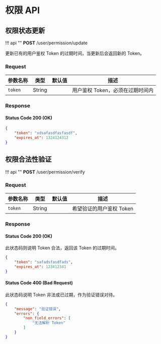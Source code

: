 # 权限 API 

## 权限状态更新

!!! api ""
    **POST** /user/permission/update
    
更新已有的用户鉴权 Token 的过期时间，当更新后会返回新的 Token。

### Request

| 参数名称 | 类型 | 默认值 | 描述 |
| --- | --- | --- | --- |
| `token` | String |  | 用户鉴权 Token，必须在过期时间内 |

### Response

#### Status Code 200 (OK)

```json
{
    "token": "xdsafasdfasfasdf",
    "expires_at": 1324124312
}
```

## 权限合法性验证

!!! api ""
    **POST** /user/permission/verify

### Request

| 参数名称 | 类型 | 默认值 | 描述 |
| --- | --- | --- | --- |
| `token` | String |  | 希望验证的用户鉴权 Token |

### Response

#### Status Code 200 (OK)

此状态码则说明 Token 合法，返回该 Token 的过期时间。

```json
{
    "token": "safadsfasdfads",
    "expires_at": 123412341
}
```

#### Status Code 400 (Bad Request)

此状态码说明 Token 非法或已过期，作为验证错误对待。

```json
{
    "message": "验证错误",
    "errors": {
        "non_field_errors": [
            "无法解析 Token"
        ]
    }
}
```

